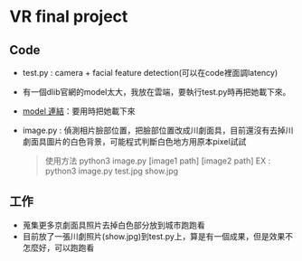 # VR final project
## Code
- test.py : camera + facial feature detection(可以在code裡面調latency)
- 有一個dlib官網的model太大，我放在雲端，要執行test.py時再把她載下來。
- [model 連結](https://www.dropbox.com/s/mkwdt53c6krn8vw/shape_predictor_68_face_landmarks.dat?dl=1)：要用時把她載下來

- image.py : 偵測相片臉部位置，把臉部位置改成川劇面具，目前還沒有去掉川劇面具圖片的白色背景，可能程式判斷白色地方用原本pixel試試
    >使用方法
    > python3 image.py [image1 path] [image2 path]
    > EX : python3 image.py test.jpg show.jpg

## 工作
- 蒐集更多京劇面具照片去掉白色部分放到城市跑跑看
- 目前放了一張川劇照片(show.jpg)到test.py上，算是有一個成果，但是效果不怎麼好，可以跑跑看